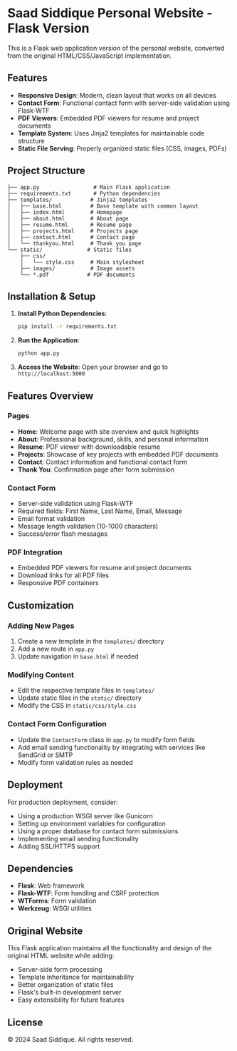 # Saad Siddique Personal Website - Flask Version

This is a Flask web application version of the personal website, converted from the original HTML/CSS/JavaScript implementation.

## Features

- **Responsive Design**: Modern, clean layout that works on all devices
- **Contact Form**: Functional contact form with server-side validation using Flask-WTF
- **PDF Viewers**: Embedded PDF viewers for resume and project documents
- **Template System**: Uses Jinja2 templates for maintainable code structure
- **Static File Serving**: Properly organized static files (CSS, images, PDFs)

## Project Structure

```
├── app.py                 # Main Flask application
├── requirements.txt       # Python dependencies
├── templates/            # Jinja2 templates
│   ├── base.html         # Base template with common layout
│   ├── index.html        # Homepage
│   ├── about.html        # About page
│   ├── resume.html       # Resume page
│   ├── projects.html     # Projects page
│   ├── contact.html      # Contact page
│   └── thankyou.html     # Thank you page
└── static/              # Static files
    ├── css/
    │   └── style.css     # Main stylesheet
    ├── images/           # Image assets
    └── *.pdf            # PDF documents
```

## Installation & Setup

1. **Install Python Dependencies**:
   ```bash
   pip install -r requirements.txt
   ```

2. **Run the Application**:
   ```bash
   python app.py
   ```

3. **Access the Website**:
   Open your browser and go to `http://localhost:5000`

## Features Overview

### Pages
- **Home**: Welcome page with site overview and quick highlights
- **About**: Professional background, skills, and personal information
- **Resume**: PDF viewer with downloadable resume
- **Projects**: Showcase of key projects with embedded PDF documents
- **Contact**: Contact information and functional contact form
- **Thank You**: Confirmation page after form submission

### Contact Form
- Server-side validation using Flask-WTF
- Required fields: First Name, Last Name, Email, Message
- Email format validation
- Message length validation (10-1000 characters)
- Success/error flash messages

### PDF Integration
- Embedded PDF viewers for resume and project documents
- Download links for all PDF files
- Responsive PDF containers

## Customization

### Adding New Pages
1. Create a new template in the `templates/` directory
2. Add a new route in `app.py`
3. Update navigation in `base.html` if needed

### Modifying Content
- Edit the respective template files in `templates/`
- Update static files in the `static/` directory
- Modify the CSS in `static/css/style.css`

### Contact Form Configuration
- Update the `ContactForm` class in `app.py` to modify form fields
- Add email sending functionality by integrating with services like SendGrid or SMTP
- Modify form validation rules as needed

## Deployment

For production deployment, consider:
- Using a production WSGI server like Gunicorn
- Setting up environment variables for configuration
- Using a proper database for contact form submissions
- Implementing email sending functionality
- Adding SSL/HTTPS support

## Dependencies

- **Flask**: Web framework
- **Flask-WTF**: Form handling and CSRF protection
- **WTForms**: Form validation
- **Werkzeug**: WSGI utilities

## Original Website

This Flask application maintains all the functionality and design of the original HTML website while adding:
- Server-side form processing
- Template inheritance for maintainability
- Better organization of static files
- Flask's built-in development server
- Easy extensibility for future features

## License

© 2024 Saad Siddique. All rights reserved.

